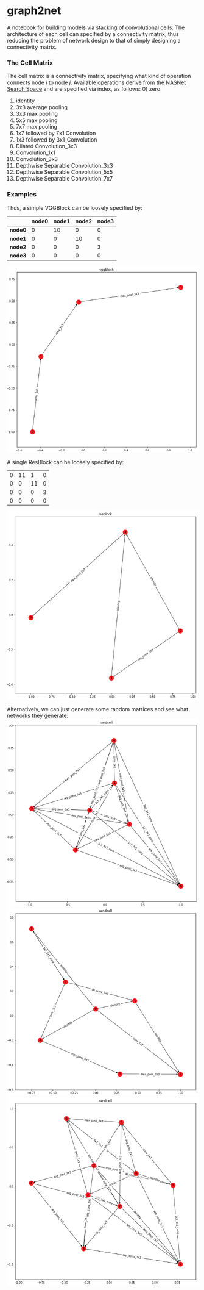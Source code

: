 # graph2net

A notebook for building models via stacking of convolutional cells. The architecture of each cell can specified by a connectivity matrix, thus reducing the problem of network design to that of simply designing a connectivity matrix.

### The Cell Matrix
The cell matrix is a connectivity matrix, specifying what kind of operation connects node *i* to node *j*. Available operations derive from the [NASNet Search Space](https://arxiv.org/pdf/1707.07012.pdf) and are specified via index, as follows:
0) zero
1) identity
2) 3x3 average pooling
3) 3x3 max pooling
4) 5x5 max pooling
5) 7x7 max pooling
6) 1x7 followed by 7x1 Convolution
7) 1x3 followed by 3x1_Convolution
8) Dilated Convolution_3x3
9) Convolution_1x1
10) Convolution_3x3
11) Depthwise Separable Convolution_3x3
12) Depthwise Separable Convolution_5x5
13) Depthwise Separable Convolution_7x7

### Examples
Thus, a simple VGGBlock can be loosely specified by:

||node0|node1|node2|node3|
|-|-|-|-|-|
| **node0** | 0 | 10 | 0  | 0 |
| **node1** | 0 | 0  | 10 | 0 |
| **node2** | 0 | 0  | 0  | 3 |
| **node3** | 0 | 0  | 0  | 0 |

![VGGBlock](https://github.com/RobGeada/graph2net/blob/master/images/vggblock.png)

A single ResBlock can be loosely specified by:

| | | | |
|-|-|-|-|
| 0 | 11 | 1  | 0 |
| 0 | 0  | 11 | 0 |
| 0 | 0  | 0  | 3 |
| 0 | 0  | 0  | 0 |

![ResBlock](https://github.com/RobGeada/graph2net/blob/master/images/resblock.png)

Alternatively, we can just generate some random matrices and see what networks they generate:
![RandBlock1](https://github.com/RobGeada/graph2net/blob/master/images/randblock1.png)
![RandBlock2](https://github.com/RobGeada/graph2net/blob/master/images/randblock2.png)
![RandBlock3](https://github.com/RobGeada/graph2net/blob/master/images/randblock3.png)

